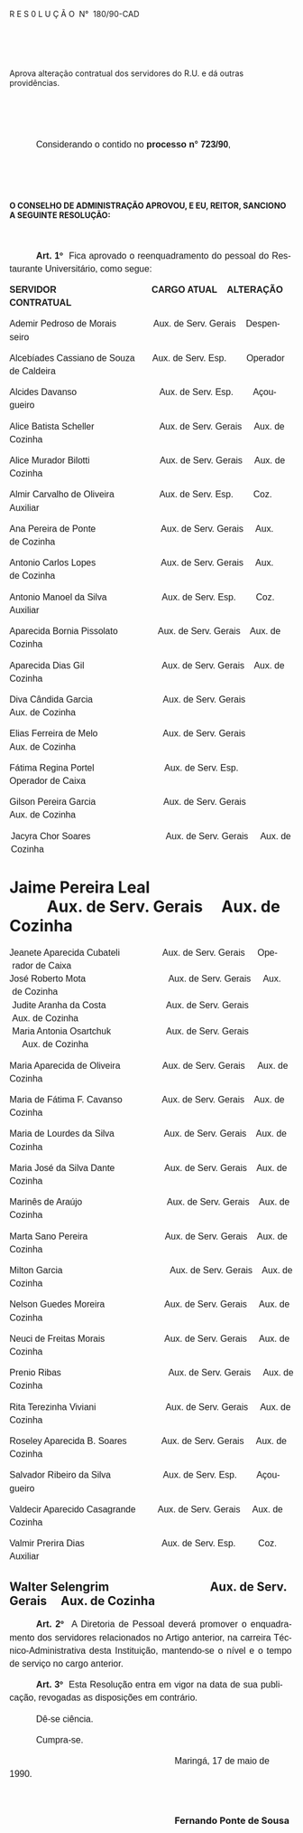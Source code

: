 <body lang=PT-BR style='tab-interval:35.4pt'>

<div class=Section1>

<p class=MsoTitle>R E S 0 L U Ç Ã O<span style="mso-spacerun: yes"> 
</span>N°<span style="mso-spacerun: yes">  </span>180/90-CAD</p>

<p class=MsoNormal style='line-height:17.4pt'><span style='font-size:12.0pt;
mso-bidi-font-size:10.0pt;font-family:Arial'><![if !supportEmptyParas]>&nbsp;<![endif]><o:p></o:p></span></p>

<p class=MsoNormal style='line-height:17.4pt'><span style='font-size:12.0pt;
mso-bidi-font-size:10.0pt;font-family:Arial'><![if !supportEmptyParas]>&nbsp;<![endif]><o:p></o:p></span></p>

<p class=MsoBlockText>Aprova alteração contratual dos servidores do R.U. e dá
outras providências.</p>

<p class=MsoNormal style='line-height:17.4pt'><span style='font-size:12.0pt;
mso-bidi-font-size:10.0pt;font-family:Arial'><![if !supportEmptyParas]>&nbsp;<![endif]><o:p></o:p></span></p>

<p class=MsoNormal style='line-height:17.4pt'><span style='font-size:12.0pt;
mso-bidi-font-size:10.0pt;font-family:Arial'><![if !supportEmptyParas]>&nbsp;<![endif]><o:p></o:p></span></p>

<p class=MsoNormal style='text-indent:35.45pt;line-height:17.4pt'><span
style='font-size:12.0pt;mso-bidi-font-size:10.0pt;font-family:Arial'>Considerando
o contido no <b>processo n° 723/90</b>,<o:p></o:p></span></p>

<p class=MsoNormal style='margin-left:18.0pt;line-height:17.4pt'><span
style='font-size:12.0pt;mso-bidi-font-size:10.0pt;font-family:Arial'><![if !supportEmptyParas]>&nbsp;<![endif]><o:p></o:p></span></p>

<p class=MsoNormal style='margin-left:18.0pt;line-height:17.4pt'><span
style='font-size:12.0pt;mso-bidi-font-size:10.0pt;font-family:Arial'><![if !supportEmptyParas]>&nbsp;<![endif]><o:p></o:p></span></p>

<p class=MsoBodyTextIndent><b>O CONSELHO DE ADMINISTRAÇÃO APROVOU, E EU,
REITOR, SANCIONO A SEGUINTE RESOLUÇÃO:<o:p></o:p></b></p>

<p class=MsoNormal style='line-height:17.4pt'><b><span style='font-size:12.0pt;
mso-bidi-font-size:10.0pt;font-family:Arial'><![if !supportEmptyParas]>&nbsp;<![endif]><o:p></o:p></span></b></p>

<p class=MsoNormal style='margin-right:3.6pt;text-align:justify;text-indent:
35.45pt;line-height:17.4pt'><b><span style='font-size:12.0pt;mso-bidi-font-size:
10.0pt;font-family:Arial'>Art. 1º</span></b><span style='font-size:12.0pt;
mso-bidi-font-size:10.0pt;font-family:Arial'><span style="mso-spacerun: yes"> 
</span>Fica aprovado o reenquadramento do pessoal do Restaurante Universitário,
como segue:<o:p></o:p></span></p>

<p class=MsoNormal style='line-height:17.4pt'><b style='mso-bidi-font-weight:
normal'><span style='font-size:12.0pt;mso-bidi-font-size:10.0pt;font-family:
Arial'>SERVIDOR<span style='mso-tab-count:4'>                                      </span>CARGO
ATUAL<span style="mso-spacerun: yes">    </span>ALTERAÇÃO CONTRATUAL<o:p></o:p></span></b></p>

<p class=MsoNormal style='line-height:17.4pt'><span style='font-size:12.0pt;
mso-bidi-font-size:10.0pt;font-family:Arial'>Ademir Pedroso de Morais<span
style='mso-tab-count:1'>            </span><span style="mso-spacerun: yes">  
</span>Aux. de Serv. Gerais<span style="mso-spacerun: yes">   
</span>Despenseiro<o:p></o:p></span></p>

<p class=MsoNormal style='line-height:17.4pt'><span style='font-size:12.0pt;
mso-bidi-font-size:10.0pt;font-family:Arial'>Alcebíades Cassiano de Souza<span
style="mso-spacerun: yes">   </span><span style="mso-spacerun: yes">    </span>Aux.
de Serv. Esp.<span style="mso-spacerun: yes">        </span>Operador de
Caldeira<o:p></o:p></span></p>

<p class=MsoNormal style='line-height:17.4pt'><span style='font-size:12.0pt;
mso-bidi-font-size:10.0pt;font-family:Arial'>Alcides Davanso<span
style="mso-spacerun: yes">                          </span><span
style="mso-spacerun: yes">       </span>Aux. de Serv. Esp.<span
style="mso-spacerun: yes">        </span>Açougueiro<o:p></o:p></span></p>

<p class=MsoNormal style='margin-right:10.8pt;line-height:17.4pt'><span
style='font-size:12.0pt;mso-bidi-font-size:10.0pt;font-family:Arial'>Alice
Batista Scheller<span style="mso-spacerun: yes">                   </span><span
style="mso-spacerun: yes">       </span>Aux. de Serv. Gerais<span
style="mso-spacerun: yes">     </span>Aux. de Cozinha<o:p></o:p></span></p>

<p class=MsoNormal style='margin-right:10.8pt;line-height:17.4pt'><span
style='font-size:12.0pt;mso-bidi-font-size:10.0pt;font-family:Arial'>Alice
Murador Bilotti<span style="mso-spacerun: yes">                     </span><span
style="mso-spacerun: yes">       </span>Aux. de Serv. Gerais<span
style="mso-spacerun: yes">     </span>Aux. de Cozinha<o:p></o:p></span></p>

<p class=MsoNormal style='margin-right:10.8pt;line-height:17.4pt'><span
style='font-size:12.0pt;mso-bidi-font-size:10.0pt;font-family:Arial'>Almir
Carvalho de Oliveira<span style="mso-spacerun: yes">           </span><span
style="mso-spacerun: yes">       </span>Aux. de Serv. Esp.<span
style="mso-spacerun: yes">        </span>Coz. Auxiliar<o:p></o:p></span></p>

<p class=MsoNormal style='margin-right:10.8pt;line-height:17.4pt'><span
style='font-size:12.0pt;mso-bidi-font-size:10.0pt;font-family:Arial'>Ana
Pereira de Ponte<span style="mso-spacerun: yes">                  </span><span
style="mso-spacerun: yes">        </span>Aux. de Serv. Gerais<span
style="mso-spacerun: yes">     </span>Aux. de Cozinha<o:p></o:p></span></p>

<p class=MsoNormal style='margin-right:10.8pt;line-height:17.4pt'><span
style='font-size:12.0pt;mso-bidi-font-size:10.0pt;font-family:Arial'>Antonio
Carlos Lopes<span style="mso-spacerun: yes">                  </span><span
style="mso-spacerun: yes">        </span>Aux. de Serv. Gerais<span
style="mso-spacerun: yes">     </span>Aux. de Cozinha<o:p></o:p></span></p>

<p class=MsoNormal style='margin-right:10.8pt;line-height:17.4pt'><span
style='font-size:12.0pt;mso-bidi-font-size:10.0pt;font-family:Arial'>Antonio
Manoel da Silva<span style="mso-spacerun: yes">              </span><span
style="mso-spacerun: yes">        </span>Aux. de Serv. Esp.<span
style="mso-spacerun: yes">        </span>Coz. Auxiliar<o:p></o:p></span></p>

<p class=MsoNormal style='margin-right:10.8pt;line-height:17.4pt'><span
style='font-size:12.0pt;mso-bidi-font-size:10.0pt;font-family:Arial'>Aparecida
Bornia Pissolato<span style="mso-spacerun: yes">          </span><span
style="mso-spacerun: yes">      </span>Aux. de Serv. Gerais<span
style="mso-spacerun: yes">    </span>Aux. de Cozinha<o:p></o:p></span></p>

<p class=MsoNormal style='line-height:17.4pt'><span style='font-size:12.0pt;
mso-bidi-font-size:10.0pt;font-family:Arial'>Aparecida Dias Gil<span
style="mso-spacerun: yes">                        </span><span
style="mso-spacerun: yes">       </span>Aux. de Serv. Gerais<span
style="mso-spacerun: yes">    </span>Aux. de Cozinha<o:p></o:p></span></p>

<p class=MsoNormal style='margin-right:32.4pt;line-height:17.4pt'><span
style='font-size:12.0pt;mso-bidi-font-size:10.0pt;font-family:Arial'>Diva
Cândida Garcia<span style="mso-spacerun: yes">                    </span><span
style="mso-spacerun: yes">        </span>Aux. de Serv. Gerais<span
style="mso-spacerun: yes">     </span>Aux. de Cozinha<o:p></o:p></span></p>

<p class=MsoNormal style='margin-right:32.4pt;line-height:17.4pt'><span
style='font-size:12.0pt;mso-bidi-font-size:10.0pt;font-family:Arial'>Elias
Ferreira de Melo<span style="mso-spacerun: yes">                  </span><span
style="mso-spacerun: yes">        </span>Aux. de Serv. Gerais<span
style="mso-spacerun: yes">     </span>Aux. de Cozinha<o:p></o:p></span></p>

<p class=MsoNormal style='margin-right:32.4pt;line-height:17.4pt'><span
style='font-size:12.0pt;mso-bidi-font-size:10.0pt;font-family:Arial'>Fátima
Regina Portel<span style="mso-spacerun: yes">                   </span><span
style="mso-spacerun: yes">         </span>Aux. de Serv. Esp.<span
style="mso-spacerun: yes">         </span>Operador de Caixa<o:p></o:p></span></p>

<p class=MsoNormal style='margin-right:32.4pt;line-height:17.4pt'><span
style='font-size:12.0pt;mso-bidi-font-size:10.0pt;font-family:Arial'>Gilson
Pereira Garcia<span style="mso-spacerun: yes">                  </span><span
style="mso-spacerun: yes">        </span><span style="mso-spacerun:
yes"> </span>Aux. de Serv. Gerais<span style="mso-spacerun: yes">    
</span>Aux. de Cozinha<o:p></o:p></span></p>

<p class=MsoNormal style='margin-left:1.8pt;line-height:17.4pt'><span
style='font-size:12.0pt;mso-bidi-font-size:10.0pt;font-family:Arial'>Jacyra
Chor Soares<span style="mso-spacerun: yes">                     </span><span
style="mso-spacerun: yes">         </span>Aux. de Serv. Gerais<span
style="mso-spacerun: yes">     </span>Aux. de Cozinha<o:p></o:p></span></p>

<h1>Jaime Pereira Leal<span style="mso-spacerun: yes">                    
</span><span style="mso-spacerun: yes">         </span><span
style="mso-spacerun: yes"> </span>Aux. de Serv. Gerais<span
style="mso-spacerun: yes">     </span>Aux. de Cozinha<span style='text-transform:
uppercase'><o:p></o:p></span></h1>

<p class=MsoNormal style='margin-top:0cm;margin-right:10.8pt;margin-bottom:
0cm;margin-left:3.6pt;margin-bottom:.0001pt;text-indent:-3.6pt;line-height:
17.4pt'><span style='font-size:12.0pt;mso-bidi-font-size:10.0pt;font-family:
Arial'>Jeanete Aparecida Cubateli<span style="mso-spacerun: yes">       
</span><span style="mso-spacerun: yes">        </span><span
style="mso-spacerun: yes"> </span>Aux. de Serv. Gerais<span
style="mso-spacerun: yes">     </span>Operador de Caixa<o:p></o:p></span></p>

<p class=MsoNormal style='margin-top:0cm;margin-right:10.8pt;margin-bottom:
0cm;margin-left:3.6pt;margin-bottom:.0001pt;text-indent:-3.6pt;line-height:
17.4pt'><span style='font-size:12.0pt;mso-bidi-font-size:10.0pt;font-family:
Arial'>José Roberto Mota<span style="mso-spacerun: yes">                      
</span><span style="mso-spacerun: yes">          </span>Aux. de Serv.
Gerais<span style="mso-spacerun: yes">     </span>Aux. de Cozinha<o:p></o:p></span></p>

<p class=MsoNormal style='margin-top:0cm;margin-right:28.8pt;margin-bottom:
0cm;margin-left:3.6pt;margin-bottom:.0001pt;line-height:17.4pt'><span
style='font-size:12.0pt;mso-bidi-font-size:10.0pt;font-family:Arial'>Judite
Aranha da Costa<span style="mso-spacerun: yes">            </span><span
style="mso-spacerun: yes">          </span><span style="mso-spacerun:
yes">  </span>Aux. de Serv. Gerais<span style="mso-spacerun: yes">    
</span>Aux. de Cozinha<o:p></o:p></span></p>

<p class=MsoNormal style='margin-top:0cm;margin-right:28.8pt;margin-bottom:
0cm;margin-left:3.6pt;margin-bottom:.0001pt;line-height:17.4pt'><span
style='font-size:12.0pt;mso-bidi-font-size:10.0pt;font-family:Arial'>Maria
Antonia Osartchuk<span style="mso-spacerun: yes">            </span><span
style="mso-spacerun: yes">          </span>Aux. de Serv. Gerais <span
style="mso-spacerun: yes"> </span><span style="mso-spacerun:
yes">   </span>Aux. de Cozinha<o:p></o:p></span></p>

<p class=MsoNormal style='line-height:17.4pt;tab-stops:196.2pt'><span
style='font-size:12.0pt;mso-bidi-font-size:10.0pt;font-family:Arial'>Maria Aparecida
de Oliveira<span style='mso-tab-count:1'>                 </span>Aux. de Serv.
Gerais <span style="mso-spacerun: yes"> </span><span style="mso-spacerun:
yes">   </span>Aux. de Cozinha<o:p></o:p></span></p>

<p class=MsoNormal style='line-height:17.4pt;tab-stops:196.2pt'><span
style='font-size:12.0pt;mso-bidi-font-size:10.0pt;font-family:Arial'>Maria de
Fátima F. Cavanso<span style='mso-tab-count:1'>                </span>Aux. de
Serv. Gerais<span style="mso-spacerun: yes">    </span>Aux. de Cozinha<o:p></o:p></span></p>

<p class=MsoNormal style='line-height:17.4pt;tab-stops:196.2pt'><span
style='font-size:12.0pt;mso-bidi-font-size:10.0pt;font-family:Arial'>Maria de
Lourdes da Silva<span style='mso-tab-count:1'>                    </span>Aux.
de Serv. Gerais<span style="mso-spacerun: yes">    </span>Aux. de Cozinha<o:p></o:p></span></p>

<p class=MsoNormal style='line-height:17.4pt;tab-stops:196.2pt'><span
style='font-size:12.0pt;mso-bidi-font-size:10.0pt;font-family:Arial'>Maria José
da Silva Dante<span style='mso-tab-count:1'>                    </span>Aux. de
Serv. Gerais<span style="mso-spacerun: yes">    </span>Aux. de Cozinha<o:p></o:p></span></p>

<p class=MsoNormal style='line-height:17.4pt;tab-stops:196.2pt'><span
style='font-size:12.0pt;mso-bidi-font-size:10.0pt;font-family:Arial'>Marinês de
Araújo<span style='mso-tab-count:1'>                                  </span>Aux.
de Serv. Gerais<span style="mso-spacerun: yes">    </span>Aux. de Cozinha<o:p></o:p></span></p>

<p class=MsoNormal style='line-height:17.4pt;tab-stops:196.2pt'><span
style='font-size:12.0pt;mso-bidi-font-size:10.0pt;font-family:Arial'>Marta Sano
Pereira<span style='mso-tab-count:1'>                               </span>Aux.
de Serv. Gerais<span style="mso-spacerun: yes">    </span>Aux. de Cozinha<o:p></o:p></span></p>

<p class=MsoNormal style='line-height:17.4pt;tab-stops:196.2pt'><span
style='font-size:12.0pt;mso-bidi-font-size:10.0pt;font-family:Arial'>Milton
Garcia<span style='mso-tab-count:1'>                                           </span>Aux.
de Serv. Gerais<span style="mso-spacerun: yes">    </span>Aux. de Cozinha<o:p></o:p></span></p>

<p class=MsoNormal style='line-height:17.4pt;tab-stops:196.2pt'><span
style='font-size:12.0pt;mso-bidi-font-size:10.0pt;font-family:Arial'>Nelson
Guedes Moreira<span style='mso-tab-count:1'>                        </span>Aux.
de Serv. Gerais<span style="mso-spacerun: yes">     </span>Aux. de Cozinha<o:p></o:p></span></p>

<p class=MsoNormal style='line-height:17.4pt;tab-stops:196.2pt'><span
style='font-size:12.0pt;mso-bidi-font-size:10.0pt;font-family:Arial'>Neuci de
Freitas Morais<span style='mso-tab-count:1'>                        </span>Aux.
de Serv. Gerais<span style="mso-spacerun: yes">     </span>Aux. de Cozinha<o:p></o:p></span></p>

<p class=MsoNormal style='line-height:17.4pt;tab-stops:196.2pt'><span
style='font-size:12.0pt;mso-bidi-font-size:10.0pt;font-family:Arial'>Prenio
Ribas<span style='mso-tab-count:1'>                                           </span>Aux.
de Serv. Gerais<span style="mso-spacerun: yes">     </span>Aux. de Cozinha<o:p></o:p></span></p>

<p class=MsoNormal style='line-height:17.4pt;tab-stops:196.2pt'><span
style='font-size:12.0pt;mso-bidi-font-size:10.0pt;font-family:Arial'>Rita
Terezinha Viviani<span style='mso-tab-count:1'>                            </span>Aux.
de Serv. Gerais<span style="mso-spacerun: yes">     </span>Aux. de Cozinha<o:p></o:p></span></p>

<p class=MsoNormal style='line-height:17.4pt;tab-stops:196.2pt'><span
style='font-size:12.0pt;mso-bidi-font-size:10.0pt;font-family:Arial'>Roseley
Aparecida B. Soares<span style='mso-tab-count:1'>              </span>Aux. de
Serv. Gerais<span style="mso-spacerun: yes">     </span>Aux. de Cozinha<o:p></o:p></span></p>

<p class=MsoNormal style='line-height:17.4pt;tab-stops:196.2pt 336.6pt'><span
style='font-size:12.0pt;mso-bidi-font-size:10.0pt;font-family:Arial'>Salvador
Ribeiro da Silva<span style='mso-tab-count:1'>                     </span>Aux.
de Serv. Esp.<span style="mso-spacerun: yes">        </span>Açougueiro<o:p></o:p></span></p>

<p class=MsoNormal style='line-height:17.4pt;tab-stops:196.2pt'><span
style='font-size:12.0pt;mso-bidi-font-size:10.0pt;font-family:Arial'>Valdecir
Aparecido Casagrande<span style='mso-tab-count:1'>         </span>Aux. de Serv.
Gerais<span style="mso-spacerun: yes">     </span>Aux. de Cozinha<o:p></o:p></span></p>

<p class=MsoNormal style='line-height:17.4pt;tab-stops:194.4pt 336.6pt'><span
style='font-size:12.0pt;mso-bidi-font-size:10.0pt;font-family:Arial'>Valmir
Prerira Dias<span style='mso-tab-count:1'>                               </span>Aux.
de Serv. Esp.<span style="mso-spacerun: yes">         </span>Coz. Auxiliar<o:p></o:p></span></p>

<h2>Walter Selengrim<span style='mso-tab-count:1'>                                    </span>Aux.
de Serv. Gerais<span style="mso-spacerun: yes">     </span>Aux. de Cozinha</h2>

<p class=MsoNormal style='margin-right:2.45pt;text-align:justify;text-indent:
35.45pt;line-height:17.4pt'><b><span style='font-size:12.0pt;mso-bidi-font-size:
10.0pt;font-family:Arial'>Art. 2º<span style="mso-spacerun: yes">  </span></span></b><span
style='font-size:12.0pt;mso-bidi-font-size:10.0pt;font-family:Arial'>A
Diretoria de Pessoal deverá promover o enquadramento dos servidores
relacionados no Artigo anterior, na carreira Técnico-Administrativa desta
Instituição, mantendo-se o nível e o tempo de serviço no cargo anterior.<o:p></o:p></span></p>

<p class=MsoNormal style='margin-right:14.4pt;text-align:justify;text-indent:
35.45pt;line-height:17.4pt'><b><span style='font-size:12.0pt;mso-bidi-font-size:
10.0pt;font-family:Arial'>Art. 3º<span style="mso-spacerun: yes">  </span></span></b><span
style='font-size:12.0pt;mso-bidi-font-size:10.0pt;font-family:Arial'>Esta
Resolução entra em vigor na data de sua publicação, revogadas as disposições em
contrário.<o:p></o:p></span></p>

<p class=MsoNormal style='text-indent:35.45pt;line-height:17.4pt'><span
style='font-size:12.0pt;mso-bidi-font-size:10.0pt;font-family:Arial'>Dê-se
ciência.<o:p></o:p></span></p>

<p class=MsoNormal style='text-indent:35.45pt;line-height:17.4pt'><span
style='font-size:12.0pt;mso-bidi-font-size:10.0pt;font-family:Arial'>Cumpra-se.<o:p></o:p></span></p>

<p class=MsoNormal style='text-indent:219.75pt;line-height:17.4pt'><span
style='font-size:12.0pt;mso-bidi-font-size:10.0pt;font-family:Arial'>Maringá,
17 de maio de 1990.<o:p></o:p></span></p>

<p class=MsoNormal style='text-indent:219.75pt;line-height:17.4pt'><span
style='font-size:12.0pt;mso-bidi-font-size:10.0pt;font-family:Arial'><![if !supportEmptyParas]>&nbsp;<![endif]><o:p></o:p></span></p>

<h3 style='text-indent:219.75pt'>Fernando Ponte de Sousa</h3>

<p class=MsoNormal style='text-indent:35.45pt;line-height:17.4pt'><span
style="mso-spacerun: yes"> </span></p>

<p class=MsoNormal style='line-height:17.4pt'><span style='font-size:12.0pt;
mso-bidi-font-size:10.0pt;font-family:Arial'><![if !supportEmptyParas]>&nbsp;<![endif]><o:p></o:p></span></p>

</div>

</body>
